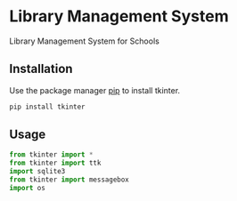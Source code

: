 # Library Management System

Library Management System for Schools

## Installation

Use the package manager [pip](https://pip.pypa.io/en/stable/) to install tkinter.

```bash
pip install tkinter
```
## Usage

```python
from tkinter import *
from tkinter import ttk
import sqlite3
from tkinter import messagebox
import os
```
